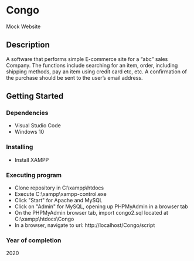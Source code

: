 # Congo

Mock Website

## Description

A software that performs simple E-commerce site for a “abc” sales Company. The functions include searching for an item, order, including shipping methods, pay an item using credit card etc, etc.  A confirmation of the purchase should be sent to the user’s email address.

## Getting Started

### Dependencies

* Visual Studio Code
* Windows 10

### Installing

* Install XAMPP

### Executing program

* Clone repository in C:\xampp\htdocs
* Execute C:\xampp\xampp-control.exe
* Click "Start" for Apache and MySQL
* Click on "Admin" for MySQL, opening up PHPMyAdmin in a browser tab
* On the PHPMyAdmin browser tab, import congo2.sql located at C:\xampp\htdocs\Congo
* In a browser, navigate to url: http://localhost/Congo/script

### Year of completion

2020
